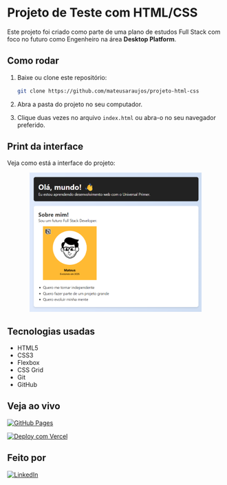 <!-- markdownlint-disable MD033 -->
# Projeto de Teste com HTML/CSS

Este projeto foi criado como parte de uma plano de estudos Full Stack com foco no futuro como Engenheiro na área **Desktop Platform**.

## Como rodar

1. Baixe ou clone este repositório:

   ```sh
   git clone https://github.com/mateusaraujos/projeto-html-css
   ```

2. Abra a pasta do projeto no seu computador.
3. Clique duas vezes no arquivo `index.html` ou abra-o no seu navegador preferido.

## Print da interface

Veja como está a interface do projeto:

<p align="center">
  <img src="./interfacePrint.png" alt="Interface de Teste" width="400"/>
</p>

## Tecnologias usadas

- HTML5
- CSS3
- Flexbox
- CSS Grid
- Git
- GitHub

## Veja ao vivo

[![GitHub Pages](https://img.shields.io/badge/GitHub%20Pages-em%20breve-blueviolet?logo=github&logoColor=white)](https://mateusaraujos.github.io/projeto-html-css/)

[![Deploy com Vercel](https://img.shields.io/badge/Vercel-em%20breve-black?logo=vercel&logoColor=white)](https://seu-projeto.vercel.app)

## Feito por

[![LinkedIn](https://img.shields.io/badge/LinkedIn%20-%20Mateus%20Araújo-blue?logo=linkedin&logoColor=white)](https://www.linkedin.com/in/mateusaraujos/)
